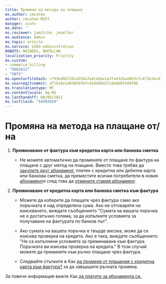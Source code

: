 ```yaml
---
title: Промяна на метода на плащане
ms.author: cmcatee
author: cmcatee-MSFT
manager: scotv
ms.date: ''
ms.reviewer: jamitche, jmueller
ms.audience: Admin
ms.topic: article
ms.service: o365-administration
ROBOTS: NOINDEX, NOFOLLOW
localization_priority: Priority
ms.custom:
- commerce_billing
- "9002612"
- "5073"
ms.openlocfilehash: c793ed6b7281a558a7a4ce0aa1a3fa432ba4863c7c473e3ec47d980d67c28b7b
ms.sourcegitcommit: d71b18e1403859fbfc45ddd9a57c8ab68f4d9f96
ms.translationtype: MT
ms.contentlocale: bg-BG
ms.lasthandoff: 08/06/2021
ms.locfileid: "54503929"
---
```

# <a name="change-payment-method-fromto"></a>Промяна на метода на плащане от/на

1. **Преминаване от фактура към кредитна карта или банкова сметка**

    - Не можете автоматично да променяте от плащане по фактура на плащане с друг метод на плащане. Вместо това трябва да [закупите друг абонамент,](/microsoft-365/commerce/try-or-buy-microsoft-365#buy-a-different-subscription) платен с кредитна или дебитна карта или банкова сметка, да преместите всички потребители в новия [абонамент](/microsoft-365/commerce/subscriptions/move-users-different-subscription)и след това да [отмените стария абонамент](/microsoft-365/commerce/subscriptions/cancel-your-subscription).

2. **Преминаване от кредитна карта или банкова сметка към фактура**

    - Можете да изберете да плащате чрез фактура само ако поръчката е над определена сума. Ако не отговаряте на изискването, виждате съобщението "Сумата на вашата поръчка не е достатъчно голяма, за да изпълните условията за получаване на фактурата по банков път".

    - Ако сумата на вашата поръчка е твърде висока, може да се изисква проверка на кредита. Ако е така, виждате съобщението "Не са изпълнени условията за преминаване към фактура. Поръчката ви изисква проверка на кредита." В този случай можете да преминете към ръчно плащане чрез фактура.

    - Следвайте стъпките в Как [да променя от плащания с кредитна карта към фактура?](how-do-i-change-from-credit-card-payments-to-invoice.md) за да завършите ръчната промяна.

За повече информация вижте Как [да платите за абонамента си.](/microsoft-365/commerce/billing-and-payments/pay-for-your-subscription)
